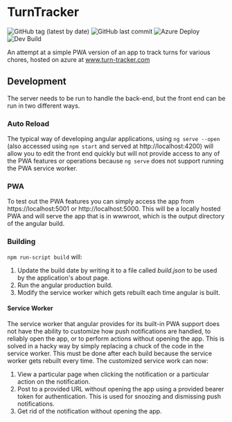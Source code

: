 # TurnTracker
![GitHub tag (latest by date)](https://img.shields.io/github/v/tag/joshstrohminger/TurnTracker)
![GitHub last commit](https://img.shields.io/github/last-commit/joshstrohminger/TurnTracker)
![Azure Deploy](https://github.com/joshstrohminger/TurnTracker/workflows/Azure%20Deploy/badge.svg?branch=master)
![Dev Build](https://github.com/joshstrohminger/TurnTracker/workflows/Dev%20Build/badge.svg?branch=develop)

An attempt at a simple PWA version of an app to track turns for various chores, hosted on azure at www.turn-tracker.com

## Development
The server needs to be run to handle the back-end, but the front end can be run in two different ways.

### Auto Reload
The typical way of developing angular applications, using `ng serve --open` (also accessed using `npm start` and served at http://localhost:4200) will allow you to edit the front end quickly but will not provide access to any of the PWA features or operations because `ng serve` does not support running the PWA service worker.

### PWA
To test out the PWA features you can simply access the app from https://localhost:5001 or http://localhost:5000. This will be a locally hosted PWA and will serve the app that is in wwwroot, which is the output directory of the angular build.

### Building
`npm run-script build` will:

1. Update the build date by writing it to a file called _build.json_ to be used by the application's about page.
1. Run the angular production build.
1. Modify the service worker which gets rebuilt each time angular is built.

#### Service Worker
The service worker that angular provides for its built-in PWA support does not have the ability to customize how push notifications are handled, to reliably open the app, or to perform actions without opening the app. This is solved in a hacky way by simply replacing a chuck of the code in the service worker. This must be done after each build because the service worker gets rebuilt every time. The customized service work can now:

1. View a particular page when clicking the notification or a particular action on the notification.
1. Post to a provided URL without opening the app using a provided bearer token for authentication. This is used for snoozing and dismissing push notifications. 
1. Get rid of the notification without opening the app.
